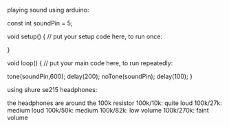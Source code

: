 playing sound using arduino:

const int soundPin = 5;

void setup() {
  // put your setup code here, to run once:

}

void loop() {
  // put your main code here, to run repeatedly:

  tone(soundPin,600);
  delay(200);
  noTone(soundPin);
  delay(100);
}


using shure se215 headphones:

the headphones are around the 100k resistor
100k/10k: quite loud
100k/27k: medium loud
100k/50k: medium
100k/82k: low volume
100k/270k: faint volume


